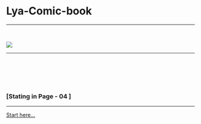 # Lya-Comic-book
---
<br>

![](images/Lya.png)

---
<br>
<br>
<br>
<br>

###			             [Stating in Page  - 04 ]

---
[Start here...](https://github.com/batistasilva/Lya-Comic-book/blob/main/Start%20-%20Page-04.md)
